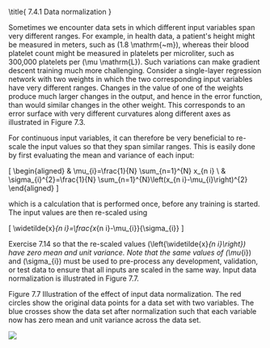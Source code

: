 \title{
7.4.1 Data normalization
}

Sometimes we encounter data sets in which different input variables span very different ranges. For example, in health data, a patient's height might be measured in meters, such as \(1.8 \mathrm{~m}\), whereas their blood platelet count might be measured in platelets per microliter, such as 300,000 platelets per \(\mu \mathrm{L}\). Such variations can make gradient descent training much more challenging. Consider a single-layer regression network with two weights in which the two corresponding input variables have very different ranges. Changes in the value of one of the weights produce much larger changes in the output, and hence in the error function, than would similar changes in the other weight. This corresponds to an error surface with very different curvatures along different axes as illustrated in Figure 7.3.

For continuous input variables, it can therefore be very beneficial to re-scale the input values so that they span similar ranges. This is easily done by first evaluating the mean and variance of each input:

\[
\begin{aligned}
& \mu_{i}=\frac{1}{N} \sum_{n=1}^{N} x_{n i} \\
& \sigma_{i}^{2}=\frac{1}{N} \sum_{n=1}^{N}\left(x_{n i}-\mu_{i}\right)^{2}
\end{aligned}
\]

which is a calculation that is performed once, before any training is started. The input values are then re-scaled using

\[
\widetilde{x}_{n i}=\frac{x_{n i}-\mu_{i}}{\sigma_{i}}
\]

Exercise 7.14 so that the re-scaled values \(\left\{\widetilde{x}_{n i}\right\}\) have zero mean and unit variance. Note that the same values of \(\mu_{i}\) and \(\sigma_{i}\) must be used to pre-process any development, validation, or test data to ensure that all inputs are scaled in the same way. Input data normalization is illustrated in Figure 7.7.

Figure 7.7 Illustration of the effect of input data normalization. The red circles show the original data points for a data set with two variables. The blue crosses show the data set after normalization such that each variable now has zero mean and unit variance across the data set.

![](https://cdn.mathpix.com/cropped/2024_05_26_e4f182639a6cd2717527g-1.jpg?height=542&width=549&top_left_y=1541&top_left_x=1113)